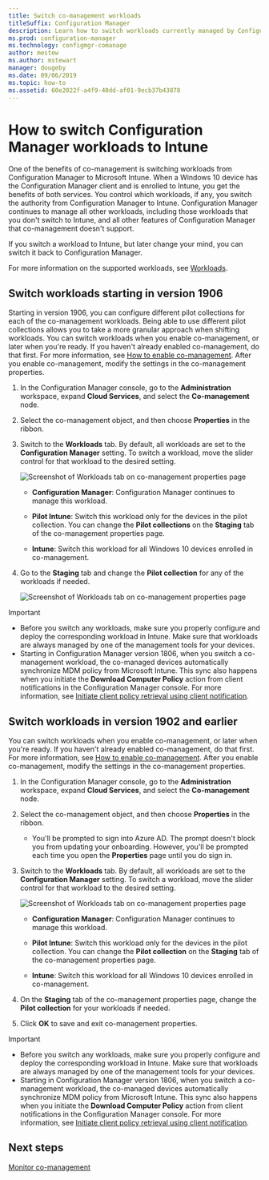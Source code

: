 ```yaml
---
title: Switch co-management workloads
titleSuffix: Configuration Manager
description: Learn how to switch workloads currently managed by Configuration Manager to Microsoft Intune.
ms.prod: configuration-manager
ms.technology: configmgr-comanage
author: mestew
ms.author: mstewart
manager: dougeby
ms.date: 09/06/2019
ms.topic: how-to
ms.assetid: 60e2022f-a4f9-40dd-af01-9ecb37b43878
---
```


# How to switch Configuration Manager workloads to Intune

One of the benefits of co-management is switching workloads from Configuration Manager to Microsoft Intune. When a Windows 10 device has the Configuration Manager client and is enrolled to Intune, you get the benefits of both services. You control which workloads, if any, you switch the authority from Configuration Manager to Intune. Configuration Manager continues to manage all other workloads, including those workloads that you don't switch to Intune, and all other features of Configuration Manager that co-management doesn't support.

If you switch a workload to Intune, but later change your mind, you can switch it back to Configuration Manager.

For more information on the supported workloads, see [Workloads](workloads.md).

## Switch workloads starting in version 1906
<!--3555750 FKA 1357954 -->
Starting in version 1906, you can configure different pilot collections for each of the co-management workloads. Being able to use different pilot collections allows you to take a more granular approach when shifting workloads. You can switch workloads when you enable co-management, or later when you're ready. If you haven't already enabled co-management, do that first. For more information, see [How to enable co-management](how-to-enable.md). After you enable co-management, modify the settings in the co-management properties.

1. In the Configuration Manager console, go to the **Administration** workspace, expand **Cloud Services**, and select the **Co-management** node.  
2. Select the co-management object, and then choose **Properties** in the ribbon.  
3. Switch to the **Workloads** tab. By default, all workloads are set to the **Configuration Manager** setting. To switch a workload, move the slider control for that workload to the desired setting.  

    ![Screenshot of Workloads tab on co-management properties page](media/3555750-co-management-workloads-tab.png)

    - **Configuration Manager**: Configuration Manager continues to manage this workload.  

    - **Pilot Intune**: Switch this workload only for the devices in the pilot collection. You can change the **Pilot collections** on the **Staging** tab of the co-management properties page.  

    - **Intune**: Switch this workload for all Windows 10 devices enrolled in co-management.  

4. Go to the **Staging** tab and change the **Pilot collection** for any of the workloads if needed.
  
   ![Screenshot of Workloads tab on co-management properties page](media/3555750-co-management-staging-tab.png)

> [!Important]  
> - Before you switch any workloads, make sure you properly configure and deploy the corresponding workload in Intune. Make sure that workloads are always managed by one of the management tools for your devices.
> - Starting in Configuration Manager version 1806, when you switch a co-management workload, the co-managed devices automatically synchronize MDM policy from Microsoft Intune. This sync also happens when you initiate the **Download Computer Policy** action from client notifications in the Configuration Manager console. For more information, see [Initiate client policy retrieval using client notification](../core/clients/manage/manage-clients.md#BKMK_PolicyRetrieval). <!--1357377-->

## Switch workloads in version 1902 and earlier

You can switch workloads when you enable co-management, or later when you're ready. If you haven't already enabled co-management, do that first. For more information, see [How to enable co-management](how-to-enable.md). After you enable co-management, modify the settings in the co-management properties.

1. In the Configuration Manager console, go to the **Administration** workspace, expand **Cloud Services**, and select the **Co-management** node.  

2. Select the co-management object, and then choose **Properties** in the ribbon.
   - You'll be prompted to sign into Azure AD. The prompt doesn't block you from updating your onboarding. However, you'll be prompted each time you open the **Properties** page until you do sign in.

3. Switch to the **Workloads** tab. By default, all workloads are set to the **Configuration Manager** setting. To switch a workload, move the slider control for that workload to the desired setting.  

    ![Screenshot of Workloads tab on co-management properties page](media/properties-workloads.png)

    - **Configuration Manager**: Configuration Manager continues to manage this workload.  

    - **Pilot Intune**: Switch this workload only for the devices in the pilot collection. You can change the **Pilot collection** on the **Staging** tab of the co-management properties page.  

    - **Intune**: Switch this workload for all Windows 10 devices enrolled in co-management.  

4. On the **Staging** tab of the co-management properties page, change the **Pilot collection** for your workloads if needed.

5. Click **OK** to save and exit co-management properties.

> [!Important]  
> - Before you switch any workloads, make sure you properly configure and deploy the corresponding workload in Intune. Make sure that workloads are always managed by one of the management tools for your devices. 
> - Starting in Configuration Manager version 1806, when you switch a co-management workload, the co-managed devices automatically synchronize MDM policy from Microsoft Intune. This sync also happens when you initiate the **Download Computer Policy** action from client notifications in the Configuration Manager console. For more information, see [Initiate client policy retrieval using client notification](../core/clients/manage/manage-clients.md#BKMK_PolicyRetrieval). <!--1357377-->

## Next steps

[Monitor co-management](how-to-monitor.md)
